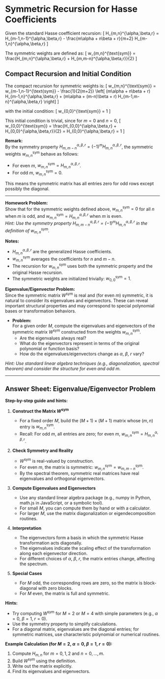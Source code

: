 # Symmetric Recursion for Hasse Coefficients

Given the standard Hasse coefficient recursion:
\[
H_{m,n}^{\alpha,\beta,r} = H_{m-1,n-1}^{\alpha,\beta,r} - \frac{m\alpha + n\beta + r}{m+2} H_{m-1,n}^{\alpha,\beta,r}
\]

The symmetric weights are defined as:
\[
w_{m,n}^{\text{sym}} = \frac{H_{m,n}^{\alpha,\beta,r} + H_{m,m-n}^{\alpha,\beta,r}}{2}
\]

## Compact Recursion and Initial Condition

The compact recursion for symmetric weights is:
\[
w_{m,n}^{\text{sym}} = w_{m-1,n-1}^{\text{sym}} - \frac{1}{2(m+2)} \left[ (m\alpha + n\beta + r) H_{m-1,n}^{\alpha,\beta,r} + (m\alpha + (m-n)\beta + r) H_{m-1,m-n}^{\alpha,\beta,r} \right]
\]

with the initial condition:
\[
w_{0,0}^{\text{sym}} = 1
\]

This initial condition is trivial, since for $m=0$ and $n=0$,
\[
w_{0,0}^{\text{sym}} = \frac{H_{0,0}^{\alpha,\beta,r} + H_{0,0}^{\alpha,\beta,r}}{2} = H_{0,0}^{\alpha,\beta,r} = 1
\]

**Remark:**  
By the symmetry property $H_{m,m-n}^{\alpha,\beta,r} = (-1)^m H_{m,n}^{\alpha,\beta,r}$, the symmetric weights $w_{m,n}^{\text{sym}}$ behave as follows:
- For even $m$, $w_{m,n}^{\text{sym}} = H_{m,n}^{\alpha,\beta,r}$.
- For odd $m$, $w_{m,n}^{\text{sym}} = 0$.

This means the symmetric matrix has all entries zero for odd rows except possibly the diagonal.

---

**Homework Problem:**  
Show that for the symmetric weights defined above, $w_{m,n}^{\text{sym}} = 0$ for all $n$ when $m$ is odd, and $w_{m,n}^{\text{sym}} = H_{m,n}^{\alpha,\beta,r}$ when $m$ is even.  
*Hint: Use the symmetry property $H_{m,m-n}^{\alpha,\beta,r} = (-1)^m H_{m,n}^{\alpha,\beta,r}$ in the definition of $w_{m,n}^{\text{sym}}$.*

**Notes:**
- $H_{m,n}^{\alpha,\beta,r}$ are the generalized Hasse coefficients.
- $w_{m,n}^{\text{sym}}$ averages the coefficients for $n$ and $m-n$.
- The recursion for $w_{m,n}^{\text{sym}}$ uses both the symmetric property and the original Hasse recursion.
- The symmetric weights are initialized trivially: $w_{0,0}^{\text{sym}} = 1$.

**Eigenvalue/Eigenvector Problem:**  
Since the symmetric matrix $W^{\text{sym}}$ is real and (for even $m$) symmetric, it is natural to consider its eigenvalues and eigenvectors. These can reveal important structural properties and may correspond to special polynomial bases or transformation behaviors.

- **Problem:**  
  For a given order $M$, compute the eigenvalues and eigenvectors of the symmetric matrix $W^{\text{sym}}$ constructed from the weights $w_{m,n}^{\text{sym}}$.  
  - Are the eigenvalues always real?
  - What do the eigenvectors represent in terms of the original polynomial or function basis?
  - How do the eigenvalues/eigenvectors change as $\alpha$, $\beta$, $r$ vary?

*Hint: Use standard linear algebra techniques (e.g., diagonalization, spectral theorem) and consider the structure for even and odd $m$.*

---

## Answer Sheet: Eigenvalue/Eigenvector Problem

**Step-by-step guide and hints:**

1. **Construct the Matrix $W^{\text{sym}}$**
   - For a fixed order $M$, build the $(M+1) \times (M+1)$ matrix whose $(m, n)$ entry is $w_{m,n}^{\text{sym}}$.
   - Recall: For odd $m$, all entries are zero; for even $m$, $w_{m,n}^{\text{sym}} = H_{m,n}^{\alpha,\beta,r}$.

2. **Check Symmetry and Reality**
   - $W^{\text{sym}}$ is real-valued by construction.
   - For even $m$, the matrix is symmetric: $w_{m,n}^{\text{sym}} = w_{m,m-n}^{\text{sym}}$.
   - By the spectral theorem, symmetric real matrices have real eigenvalues and orthogonal eigenvectors.

3. **Compute Eigenvalues and Eigenvectors**
   - Use any standard linear algebra package (e.g., numpy in Python, math.js in JavaScript, or a symbolic tool).
   - For small $M$, you can compute them by hand or with a calculator.
   - For larger $M$, use the matrix diagonalization or eigendecomposition routines.

4. **Interpretation**
   - The eigenvectors form a basis in which the symmetric Hasse transformation acts diagonally.
   - The eigenvalues indicate the scaling effect of the transformation along each eigenvector direction.
   - For different choices of $\alpha$, $\beta$, $r$, the matrix entries change, affecting the spectrum.

5. **Special Cases**
   - For $M$ odd, the corresponding rows are zero, so the matrix is block-diagonal with zero blocks.
   - For $M$ even, the matrix is full and symmetric.

**Hints:**
- Try computing $W^{\text{sym}}$ for $M=2$ or $M=4$ with simple parameters (e.g., $\alpha=0$, $\beta=1$, $r=0$).
- Use the symmetry property to simplify calculations.
- For a diagonal matrix, eigenvalues are the diagonal entries; for symmetric matrices, use characteristic polynomial or numerical routines.

**Example Calculation (for $M=2$, $\alpha=0$, $\beta=1$, $r=0$):**
1. Compute $H_{m,n}$ for $m=0,1,2$ and $n=0,\ldots,m$.
2. Build $W^{\text{sym}}$ using the definition.
3. Write out the matrix explicitly.
4. Find its eigenvalues and eigenvectors.

